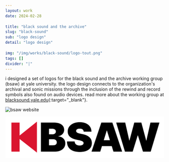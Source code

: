 ```yaml
---
layout: work
date: 2024-02-28

title: "black sound and the archive"
slug: "black-sound"
sub: "logo design"
detail: "logo design"

img: "/img/works/black-sound/logo-tout.png"
tags: []
divider: "|"
---
```


i designed a set of logos for the black sound and the archive working group (bsaw) at yale university. the logo design connects to the organization's archival and sonic missions through the inclusion of the rewind and record symbols also found on audio devices. read more about the working group at [blacksound.yale.edu](https://blacksound.yale.edu/){:target="_blank"}.

![bsaw website](/img/works/black-sound/bsaw-website.png)

![bsaw wordmark](/img/works/black-sound/BlackSound-Logo_Compact.png)
